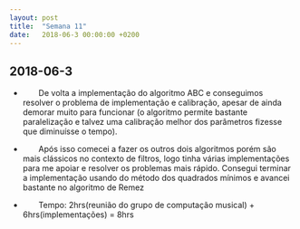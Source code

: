 ```yaml
---
layout: post
title:  "Semana 11"
date:   2018-06-3 00:00:00 +0200
---
```


## 2018-06-3

* &nbsp;&nbsp;&nbsp;&nbsp;&nbsp;&nbsp; De volta a implementação do algoritmo ABC e conseguimos resolver o problema de implementação e calibração, apesar de ainda demorar muito para funcionar (o algoritmo permite bastante paralelização e talvez uma calibração melhor dos parâmetros fizesse que diminuísse o tempo). 
* &nbsp;&nbsp;&nbsp;&nbsp;&nbsp;&nbsp; Após isso comecei a fazer os outros dois algoritmos porém são mais clássicos no contexto de filtros, logo tinha várias implementações para me apoiar e resolver os problemas mais rápido. Consegui terminar a implementação usando do método dos quadrados mínimos e avancei bastante no algoritmo de Remez

* &nbsp;&nbsp;&nbsp;&nbsp;&nbsp;&nbsp; Tempo: 2hrs(reunião do grupo de computação musical) + 6hrs(implementações) = 8hrs